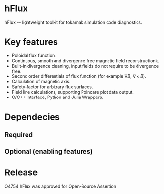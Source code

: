 # hFlux

hFlux -- lightweight toolkit for tokamak simulation code diagnostics.

# Key features
* Poloidal flux function.
* Continuous, smooth and divergence free magnetic field reconstructionk.
* Built-in divergence cleaning, input fields do not require to be divergence free.
* Second order differentials of flux function (for example $\nabla B$, $\nabla \times B$).
* Calculation of magnetic axis.
* Safety-factor for arbitrary flux surfaces.
* Field line calculations, supporting Poincare plot data output.
* C/C++ interface, Python and Julia Wrappers.

# Dependecies
## Required

## Optional (enabling features)

# Release
O4754 hFlux was approved for Open-Source Assertion

